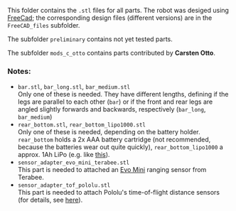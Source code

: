 
This folder contains the `.stl` files for all parts. The robot was desiged using [FreeCad](https://www.freecadweb.org/); the corresponding design files (different versions) are in the  `FreeCAD_files` subfolder. 

The subfolder `preliminary` contains not yet tested parts.

The subfolder `mods_c_otto` contains parts contributed by **Carsten Otto**.

### Notes:
- `bar.stl`, `bar_long.stl`, `bar_medium.stl`<br>
  Only one of these is needed. They have different lengths, defining if the legs are parallel to each other (`bar`) or if the front and rear legs are angled slightly forwards and backwards, respectively (`bar_long`, `bar_medium`)
- `rear_bottom.stl`, `rear_bottom_lipo1000.stl`<br> 
  Only one of these is needed, depending on the battery holder. `rear_bottom` holds a 2x AAA battery cartridge (not recommended, because the batteries wear out quite quickly), `rear_bottom_lipo1000` a approx. 1Ah LiPo (e.g. like [this](https://eckstein-shop.de/LiPo-Akku-Lithium-Ion-Polymer-Batterie-37V-1200mAh-JST-PH-Connector)).
- `sensor_adapter_evo_mini_terabee.stl`<br> 
  This part is needed to attached an [Evo Mini](https://www.terabee.com/shop/lidar-tof-range-finders/teraranger-evo-mini/) ranging sensor from Terabee.
- `sensor_adapter_tof_pololu.stl`<br>
  This part is needed to attach Pololu's time-of-flight distance sensors (for details, see [here](https://github.com/teuler/robotling2/wiki/Sensoren#time-of-flight-sensoren)).

